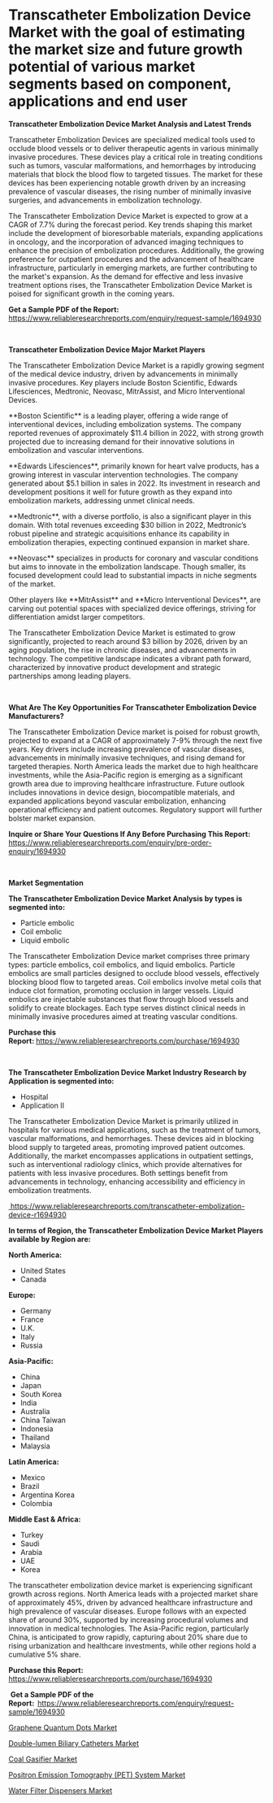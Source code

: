 <p><h1>Transcatheter Embolization Device Market with the goal of estimating the market size and future growth potential of various market segments based on component, applications and end user</h1></p><p><strong>Transcatheter Embolization Device Market Analysis and Latest Trends</strong></p>
<p><p>Transcatheter Embolization Devices are specialized medical tools used to occlude blood vessels or to deliver therapeutic agents in various minimally invasive procedures. These devices play a critical role in treating conditions such as tumors, vascular malformations, and hemorrhages by introducing materials that block the blood flow to targeted tissues. The market for these devices has been experiencing notable growth driven by an increasing prevalence of vascular diseases, the rising number of minimally invasive surgeries, and advancements in embolization technology.</p><p>The Transcatheter Embolization Device Market is expected to grow at a CAGR of 7.7% during the forecast period. Key trends shaping this market include the development of bioresorbable materials, expanding applications in oncology, and the incorporation of advanced imaging techniques to enhance the precision of embolization procedures. Additionally, the growing preference for outpatient procedures and the advancement of healthcare infrastructure, particularly in emerging markets, are further contributing to the market's expansion. As the demand for effective and less invasive treatment options rises, the Transcatheter Embolization Device Market is poised for significant growth in the coming years.</p></p>
<p><strong>Get a Sample PDF of the Report:&nbsp;</strong> <a href="https://www.reliableresearchreports.com/enquiry/request-sample/1694930?utm_campaign=37&utm_medium=2&utm_source=Github&utm_content=ia&utm_term=06102024&utm_id=transcatheter-embolization-device">https://www.reliableresearchreports.com/enquiry/request-sample/1694930</a></p>
<p>&nbsp;</p>
<p><strong>Transcatheter Embolization Device Major Market Players</strong></p>
<p><p>The Transcatheter Embolization Device Market is a rapidly growing segment of the medical device industry, driven by advancements in minimally invasive procedures. Key players include Boston Scientific, Edwards Lifesciences, Medtronic, Neovasc, MitrAssist, and Micro Interventional Devices.</p><p>**Boston Scientific** is a leading player, offering a wide range of interventional devices, including embolization systems. The company reported revenues of approximately $11.4 billion in 2022, with strong growth projected due to increasing demand for their innovative solutions in embolization and vascular interventions.</p><p>**Edwards Lifesciences**, primarily known for heart valve products, has a growing interest in vascular intervention technologies. The company generated about $5.1 billion in sales in 2022. Its investment in research and development positions it well for future growth as they expand into embolization markets, addressing unmet clinical needs.</p><p>**Medtronic**, with a diverse portfolio, is also a significant player in this domain. With total revenues exceeding $30 billion in 2022, Medtronic’s robust pipeline and strategic acquisitions enhance its capability in embolization therapies, expecting continued expansion in market share.</p><p>**Neovasc** specializes in products for coronary and vascular conditions but aims to innovate in the embolization landscape. Though smaller, its focused development could lead to substantial impacts in niche segments of the market.</p><p>Other players like **MitrAssist** and **Micro Interventional Devices**, are carving out potential spaces with specialized device offerings, striving for differentiation amidst larger competitors.</p><p>The Transcatheter Embolization Device Market is estimated to grow significantly, projected to reach around $3 billion by 2026, driven by an aging population, the rise in chronic diseases, and advancements in technology. The competitive landscape indicates a vibrant path forward, characterized by innovative product development and strategic partnerships among leading players.</p></p>
<p>&nbsp;</p>
<p><strong>What Are The Key Opportunities For Transcatheter Embolization Device Manufacturers?</strong></p>
<p><p>The Transcatheter Embolization Device market is poised for robust growth, projected to expand at a CAGR of approximately 7-9% through the next five years. Key drivers include increasing prevalence of vascular diseases, advancements in minimally invasive techniques, and rising demand for targeted therapies. North America leads the market due to high healthcare investments, while the Asia-Pacific region is emerging as a significant growth area due to improving healthcare infrastructure. Future outlook includes innovations in device design, biocompatible materials, and expanded applications beyond vascular embolization, enhancing operational efficiency and patient outcomes. Regulatory support will further bolster market expansion.</p></p>
<p><strong>Inquire or Share Your Questions If Any Before Purchasing This Report:</strong> <a href="https://www.reliableresearchreports.com/enquiry/pre-order-enquiry/1694930?utm_campaign=37&utm_medium=2&utm_source=Github&utm_content=ia&utm_term=06102024&utm_id=transcatheter-embolization-device">https://www.reliableresearchreports.com/enquiry/pre-order-enquiry/1694930</a></p>
<p>&nbsp;</p>
<p><strong>Market Segmentation</strong></p>
<p><strong>The Transcatheter Embolization Device Market Analysis by types is segmented into:</strong></p>
<p><ul><li>Particle embolic</li><li>Coil embolic</li><li>Liquid embolic</li></ul></p>
<p><p>The Transcatheter Embolization Device market comprises three primary types: particle embolics, coil embolics, and liquid embolics. Particle embolics are small particles designed to occlude blood vessels, effectively blocking blood flow to targeted areas. Coil embolics involve metal coils that induce clot formation, promoting occlusion in larger vessels. Liquid embolics are injectable substances that flow through blood vessels and solidify to create blockages. Each type serves distinct clinical needs in minimally invasive procedures aimed at treating vascular conditions.</p></p>
<p><strong>Purchase this Report:&nbsp;</strong><a href="https://www.reliableresearchreports.com/purchase/1694930?utm_campaign=37&utm_medium=2&utm_source=Github&utm_content=ia&utm_term=06102024&utm_id=transcatheter-embolization-device">https://www.reliableresearchreports.com/purchase/1694930</a></p>
<p>&nbsp;</p>
<p><strong>The Transcatheter Embolization Device Market Industry Research by Application is segmented into:</strong></p>
<p><ul><li>Hospital</li><li>Application II</li></ul></p>
<p><p>The Transcatheter Embolization Device Market is primarily utilized in hospitals for various medical applications, such as the treatment of tumors, vascular malformations, and hemorrhages. These devices aid in blocking blood supply to targeted areas, promoting improved patient outcomes. Additionally, the market encompasses applications in outpatient settings, such as interventional radiology clinics, which provide alternatives for patients with less invasive procedures. Both settings benefit from advancements in technology, enhancing accessibility and efficiency in embolization treatments.</p></p>
<p><a href="https://www.reliableresearchreports.com/transcatheter-embolization-device-r1694930?utm_campaign=37&utm_medium=2&utm_source=Github&utm_content=ia&utm_term=06102024&utm_id=transcatheter-embolization-device">&nbsp;https://www.reliableresearchreports.com/transcatheter-embolization-device-r1694930</a></p>
<p><strong>In terms of Region, the Transcatheter Embolization Device Market Players available by Region are:</strong></p>
<p>
    <p> <strong> North America: </strong>
        <ul>
            <li>United States</li>
            <li>Canada</li>
        </ul>
        </p> 
    <p> <strong> Europe: </strong>
        <ul>
            <li>Germany</li>
            <li>France</li>
            <li>U.K.</li>
            <li>Italy</li>
            <li>Russia</li>
        </ul>
        </p> 
    <p> <strong> Asia-Pacific: </strong>
        <ul>
            <li>China</li>
            <li>Japan</li>
            <li>South Korea</li>
            <li>India</li>
            <li>Australia</li>
            <li>China Taiwan</li>
            <li>Indonesia</li>
            <li>Thailand</li>
            <li>Malaysia</li>
        </ul>
        </p> 
    <p> <strong> Latin America: </strong>
        <ul>
            <li>Mexico</li>
            <li>Brazil</li>
            <li>Argentina Korea</li>
            <li>Colombia</li>
        </ul>
        </p> 
    <p> <strong> Middle East & Africa: </strong>
        <ul>
            <li>Turkey</li>
            <li>Saudi</li>
            <li>Arabia</li>
            <li>UAE</li>
            <li>Korea</li>
        </ul>
    </p>
    </p>
<p><p>The transcatheter embolization device market is experiencing significant growth across regions. North America leads with a projected market share of approximately 45%, driven by advanced healthcare infrastructure and high prevalence of vascular diseases. Europe follows with an expected share of around 30%, supported by increasing procedural volumes and innovation in medical technologies. The Asia-Pacific region, particularly China, is anticipated to grow rapidly, capturing about 20% share due to rising urbanization and healthcare investments, while other regions hold a cumulative 5% share.</p></p>
<p><strong>Purchase this Report: </strong><a href="https://www.reliableresearchreports.com/purchase/1694930?utm_campaign=37&utm_medium=2&utm_source=Github&utm_content=ia&utm_term=06102024&utm_id=transcatheter-embolization-device">https://www.reliableresearchreports.com/purchase/1694930</a></p>
<p>&nbsp;<strong>Get a Sample PDF of the Report:&nbsp;&nbsp;</strong><a href="https://www.reliableresearchreports.com/enquiry/request-sample/1694930?utm_campaign=37&utm_medium=2&utm_source=Github&utm_content=ia&utm_term=06102024&utm_id=transcatheter-embolization-device">https://www.reliableresearchreports.com/enquiry/request-sample/1694930</a></p>
<p><strong></strong></p>
<p><p><a href="https://medium.com/@tatehahn/navigating-the-global-graphene-quantum-dots-market-from-trends-to-strategy-2024-2031-7f441519c16c?postPublishedType=repub&utm_campaign=37&utm_medium=2&utm_source=Github&utm_content=ia&utm_term=06102024&utm_id=transcatheter-embolization-device">Graphene Quantum Dots Market</a></p><p><a href="https://github.com/SamiaHussain82/Market-Research-Report-List-1/blob/main/double-lumen-biliary-catheters-market.md?utm_campaign=37&utm_medium=2&utm_source=Github&utm_content=ia&utm_term=06102024&utm_id=transcatheter-embolization-device">Double-lumen Biliary Catheters Market</a></p><p><a href="https://issuu.com/reportprime-2/docs/coal-gasifier-market-size-2030.pptx_e941a6a66a225c?utm_campaign=37&utm_medium=2&utm_source=Github&utm_content=ia&utm_term=06102024&utm_id=transcatheter-embolization-device">Coal Gasifier Market</a></p><p><a href="https://github.com/DianaWilson796/Market-Research-Report-List-1/blob/main/positron-emission-tomography-pet-system-market.md?utm_campaign=37&utm_medium=2&utm_source=Github&utm_content=ia&utm_term=06102024&utm_id=transcatheter-embolization-device">Positron Emission Tomography (PET) System Market</a></p><p><a href="https://www.linkedin.com/pulse/water-filter-dispensers-market-ecosystem-competitive-cvyre?utm_campaign=37&utm_medium=2&utm_source=Github&utm_content=ia&utm_term=06102024&utm_id=transcatheter-embolization-device">Water Filter Dispensers Market</a></p></p>